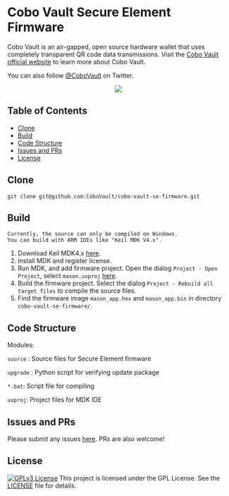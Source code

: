 # Cobo Vault Secure Element Firmware

Cobo Vault is an air-gapped, open source hardware wallet that uses completely transparent QR code data transmissions. Visit the [Cobo Vault official website]( https://cobo.com/hardware-wallet/cobo-vault)  to learn more about Cobo Vault.

You can also follow [@CoboVault](https://twitter.com/CoboVault) on Twitter.

<div align=center><img src="https://cobo.com/_next/static/images/intro-2b5b0b44cc64639df4fcdd9ccc46fd4b.png"/></div>

## Table of Contents

- [Clone](#clone)
- [Build](#build)
- [Code Structure](#code-Structure)
- [Issues and PRs](#issues-and-prs)
- [License](#license)

## Clone

    git clone git@github.com:CoboVault/cobo-vault-se-firmware.git

## Build
    Currently, the source can only be compiled on Windows.
    You can build with ARM IDEs like "Keil MDK V4.x".
1. Download Keil MDK4.x [here](https://www.keil.com/demo/eval/armv4.htm).
2. Install MDK and register license.
3. Run MDK, and add firmware project. Open the dialog `Project - Open Project`, select `mason.uvproj` [here](./mason.uvproj).
4. Build the firmware project. Select the dialog `Project - Rebuild all target files` to compile the source files.
5. Find the firmware image `mason_app.hex` and `mason_app.bin` in directory `cobo-vault-se-firmware/`.

## Code Structure
Modules:

`source` : Source files for Secure Element firmware

`upgrade` : Python script for verifying update package

`*.bat`: Script file for compiling

`uvproj`: Project files for MDK IDE

## Issues and PRs
Please submit any issues  [here](https://github.com/CoboVault/cobo-vault-SE-firmware/issues). PRs are also welcome!

## License
[![GPLv3 License](https://img.shields.io/badge/License-GPL%20v3-green.svg)](https://opensource.org/licenses/)
This project is licensed under the GPL License. See the [LICENSE](LICENSE) file for details.
